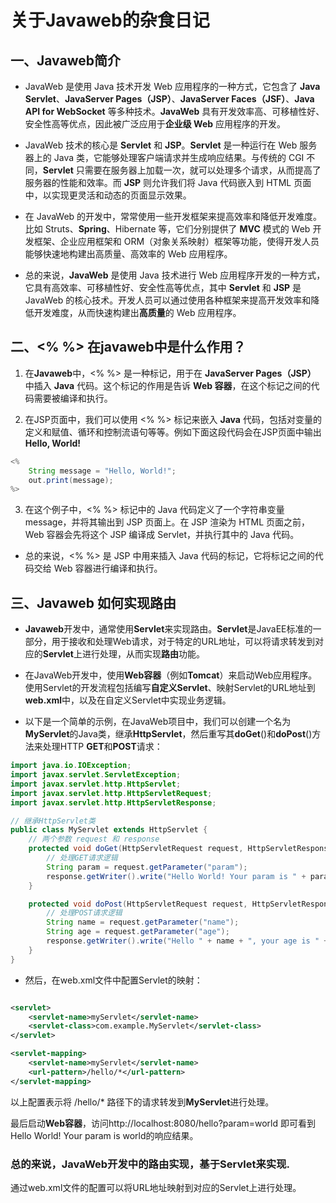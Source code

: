 # 关于Javaweb的杂食日记

## 一、Javaweb简介
- JavaWeb 是使用 Java 技术开发 Web 应用程序的一种方式，它包含了 **Java Servlet**、**JavaServer Pages（JSP）**、**JavaServer Faces（JSF）**、**Java API for WebSocket** 等多种技术。**JavaWeb** 具有开发效率高、可移植性好、安全性高等优点，因此被广泛应用于**企业级 Web** 应用程序的开发。

- JavaWeb 技术的核心是 **Servlet** 和 **JSP**。**Servlet** 是一种运行在 Web 服务器上的 Java 类，它能够处理客户端请求并生成响应结果。与传统的 CGI 不同，**Servlet** 只需要在服务器上加载一次，就可以处理多个请求，从而提高了服务器的性能和效率。而 **JSP** 则允许我们将 Java 代码嵌入到 HTML 页面中，以实现更灵活和动态的页面显示效果。

- 在 JavaWeb 的开发中，常常使用一些开发框架来提高效率和降低开发难度。比如 Struts、**Spring**、Hibernate 等，它们分别提供了 **MVC** 模式的 Web 开发框架、企业应用框架和 ORM（对象关系映射）框架等功能，使得开发人员能够快速地构建出高质量、高效率的 Web 应用程序。

- 总的来说，**JavaWeb** 是使用 Java 技术进行 Web 应用程序开发的一种方式，它具有高效率、可移植性好、安全性高等优点，其中 **Servlet** 和 **JSP** 是 JavaWeb 的核心技术。开发人员可以通过使用各种框架来提高开发效率和降低开发难度，从而快速构建出**高质量**的 Web 应用程序。
 
## 二、<% %> 在javaweb中是什么作用？
1. 在**Javaweb**中，<% %> 是一种标记，用于在 **JavaServer Pages（JSP）** 中插入 **Java** 代码。这个标记的作用是告诉 **Web 容器**，在这个标记之间的代码需要被编译和执行。

2. 在JSP页面中，我们可以使用 <% %> 标记来嵌入 **Java** 代码，包括对变量的定义和赋值、循环和控制流语句等等。例如下面这段代码会在JSP页面中输出 **Hello, World!**
```java
<%
    String message = "Hello, World!";
    out.print(message);
%>
```
3. 在这个例子中，<% %> 标记中的 Java 代码定义了一个字符串变量 message，并将其输出到 JSP 页面上。在 JSP 渲染为 HTML 页面之前，Web 容器会先将这个 JSP 编译成 Servlet，并执行其中的 Java 代码。

- 总的来说，<% %> 是 JSP 中用来插入 Java 代码的标记，它将标记之间的代码交给 Web 容器进行编译和执行。

## 三、Javaweb 如何实现路由
- **Javaweb**开发中，通常使用**Servlet**来实现路由。**Servlet**是JavaEE标准的一部分，用于接收和处理Web请求，对于特定的URL地址，可以将请求转发到对应的**Servlet**上进行处理，从而实现**路由**功能。

- 在JavaWeb开发中，使用**Web容器**（例如**Tomcat**）来启动Web应用程序。使用Servlet的开发流程包括编写**自定义Servlet**、映射Servlet的URL地址到**web.xml**中，以及在自定义Servlet中实现业务逻辑。


- 以下是一个简单的示例，在JavaWeb项目中，我们可以创建一个名为**MyServlet**的Java类，继承**HttpServlet**，然后重写其**doGet**()和**doPost**()方法来处理HTTP **GET**和**POST**请求：

```java
import java.io.IOException;
import javax.servlet.ServletException;
import javax.servlet.http.HttpServlet;
import javax.servlet.http.HttpServletRequest;
import javax.servlet.http.HttpServletResponse;

// 继承HttpServlet类
public class MyServlet extends HttpServlet {
    // 两个参数 request 和 response
    protected void doGet(HttpServletRequest request, HttpServletResponse response) throws ServletException, IOException {
        // 处理GET请求逻辑
        String param = request.getParameter("param");
        response.getWriter().write("Hello World! Your param is " + param);
    }

    protected void doPost(HttpServletRequest request, HttpServletResponse response) throws ServletException, IOException {
        // 处理POST请求逻辑
        String name = request.getParameter("name");
        String age = request.getParameter("age");
        response.getWriter().write("Hello " + name + ", your age is " + age);
    }
}
```

- 然后，在web.xml文件中配置Servlet的映射：
```xml

<servlet>
    <servlet-name>myServlet</servlet-name>
    <servlet-class>com.example.MyServlet</servlet-class>
</servlet>

<servlet-mapping>
    <servlet-name>myServlet</servlet-name>
    <url-pattern>/hello/*</url-pattern>
</servlet-mapping>

```

以上配置表示将 /hello/* 路径下的请求转发到**MyServlet**进行处理。

最后启动**Web容器**，访问http://localhost:8080/hello?param=world 即可看到Hello World! Your param is world的响应结果。

### 总的来说，JavaWeb开发中的路由实现，基于Servlet来实现.
通过web.xml文件的配置可以将URL地址映射到对应的Servlet上进行处理。